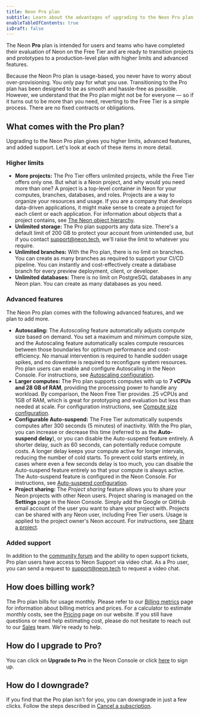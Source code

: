 ```yaml
---
title: Neon Pro plan
subtitle: Learn about the advantages of upgrading to the Neon Pro plan
enableTableOfContents: true
isDraft: false
---
```


The Neon **Pro** plan is intended for users and teams who have completed their evaluation of Neon on the Free Tier and are ready to transition projects and prototypes to a production-level plan with higher limits and advanced features.

Because the Neon Pro plan is usage-based, you never have to worry about over-provisioning. You only pay for what you use. Transitioning to the Pro plan has been designed to be as smooth and hassle-free as possible. However, we understand that the Pro plan might not be for everyone &mdash; so if it turns out to be more than you need, reverting to the Free Tier is a simple process. There are no fixed contracts or obligations.

## What comes with the Pro plan?

Upgrading to the Neon Pro plan gives you higher limits, advanced features, and added support. Let's look at each of these items in more detail.

### Higher limits

- **More projects:** The Pro Tier offers unlimited projects, while the Free Tier offers only one. But what is a Neon project, and why would you need more than one? A project is a top-level container in Neon for your computes, branches, databases, and roles. Projects are a way to organize your resources and usage. If you are a company that develops data-driven applications, it might make sense to create a project for each client or each application. For information about objects that a project contains, see [The Neon object hierarchy](../manage/overview).
- **Unlimited storage:** The Pro plan supports any data size. There's a default limit of 200 GB to protect your account from unintended use, but if you contact [support@neon.tech](mailto:support@neon.tech), we'll raise the limit to whatever you require.
- **Unlimited branches:** With the Pro plan, there is no limit on branches. You can create as many branches as required to support your CI/CD pipeline. You can instantly and cost-effectively create a database branch for every preview deployment, client, or developer.
- **Unlimited databases:** There is no limit on PostgreSQL databases in any Neon plan. You can create as many databases as you need.

### Advanced features

The Neon Pro plan comes with the following advanced features, and we plan to add more.

- **Autoscaling:** The _Autoscaling_ feature automatically adjusts compute size based on demand. You set a maximum and minimum compute size, and the Autoscaling feature automatically scales compute resources between those boundaries for optimum performance and cost-efficiency. No manual intervention is required to handle sudden usage spikes, and no downtime is required to reconfigure system resources. Pro plan users can enable and configure Autoscaling in the Neon Console. For instructions, see [Autoscaling configuration](../manage/endpoints#compute-size-and-autoscaling-configuration).
- **Larger computes:** The Pro plan supports computes with up to **7 vCPUs and 28 GB of RAM**, providing the processing power  to handle any workload. By comparison, the Neon Free Tier provides .25 vCPUs and 1GB of RAM, which is great for prototyping and evaluation but less than needed at scale. For configuration instructions, see [Compute size configuration](../manage/endpoints#compute-size-and-autoscaling-configuration).
- **Configurable Auto-suspend:** The Free Tier automatically suspends computes after 300 seconds (5 minutes) of inactivity. With the Pro plan, you can increase or decrease this time (referred to as the **Auto-suspend delay**), or you can disable the Auto-suspend feature entirely. A shorter delay, such as 60 seconds, can potentially reduce compute costs. A longer delay keeps your compute active for longer intervals, reducing the number of cold starts. To prevent cold starts entirely, in cases where even a few seconds delay is too much, you can disable the Auto-suspend feature entirely so that your compute is always active. The Auto-suspend feature is configured in the Neon Console. For instructions, see [Auto-suspend configuration](../manage/endpoints#auto-suspend-configuration).
- **Project sharing:** The _Project sharing_ feature allows you to share your Neon projects with other Neon users. Project sharing is managed on the **Settings** page in the Neon Console. Simply add the Google or GitHub email account of the user you want to share your project with. Projects can be shared with any Neon user, including Free Tier users. Usage is applied to the project owner's Neon account. For instructions, see [Share a project](../manage/projects#share-a-project).

### Added support

In addition to the [community forum](https://community.neon.tech/) and the ability to open support tickets, Pro plan users have access to Neon Support via video chat. As a Pro user, you can send a request to [support@neon.tech](mailto:support@neon.tech) to request a video chat.

## How does billing work?

The Pro plan bills for usage monthly. Please refer to our [Billing metrics](../introduction/billing) page for information about billing metrics and prices. For a calculator to estimate monthly costs, see the [Pricing](https://neon.tech/pricing) page on our website. If you still have questions or need help estimating cost, please do not hesitate to reach out to our [Sales](https://neon.tech/contact-sales) team. We're ready to help.

## How do I upgrade to Pro?

You can click on **Upgrade to Pro** in the Neon Console or click [here](https://console.neon.tech/app/projects?show_enroll_to_pro=true) to sign up.

## How do I downgrade?

If you find that the Pro plan isn't for you, you can downgrade in just a few clicks. Follow the steps described in [Cancel a subscription](../introduction/manage-billing#cancel-a-subscription).
